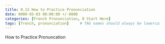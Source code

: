 ```yaml
---
title: 0.13 How to Practice Pronunciation
date: 0000-05-03 00:00:00 +/-0800
categories: [French Pronunciation, 0 Start Here]
tags: [french, pronunciation]     # TAG names should always be lowercase
---
```


How to Practice Pronuncation
